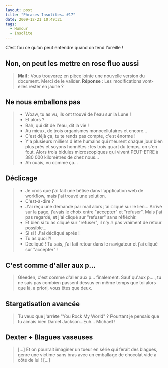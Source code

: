 ```yaml
---
layout: post
title: "Phrases Insolites… #17"
date: 2009-12-21 10:49:21
tags:
  - Humour
  - Insolite
---
```


C’est fou ce qu’on peut entendre quand on tend l’oreille&nbsp;!

<!-- more -->

## Non, on peut les mettre en rose fluo aussi

> **Mail**&nbsp;: Vous trouverez en pièce jointe une nouvelle version du document. Merci de le valider.
> **Réponse**&nbsp;: Les modifications vont-elles rester en jaune&nbsp;?

## Ne nous emballons pas

> - Woaw, tu as vu, ils ont trouvé de l'eau sur la Lune&nbsp;!
> - Et alors&nbsp;?
> - Bah, qui dit de l'eau, dit la vie&nbsp;!
> - Au mieux, de trois organismes monocellulaires et encore…
> - C'est déjà ça, tu te rends pas compte, c'est énorme&nbsp;!
> - Y'a plusieurs milliers d'être humains qui meurent chaque jour bien plus près et soyons honnêtes&nbsp;: les trois quart du temps, on s'en fout. Alors trois bidules microscopiques qui vivent PEUT-ETRE à 380 000 kilomètres de chez nous…
> - Ah ouais, vu comme ça…

## Déclicage

> - Je crois que j'ai fait une bêtise dans l'application web de workflow, mais j'ai trouvé une solution.
> - C'est-à-dire&nbsp;?
> - J'ai reçu une demande par mail alors j'ai cliqué sur le lien… Arrivé sur la page, j'avais le choix entre "accepter" et "refuser". Mais j'ai pas regardé, et j'ai cliqué sur "refuser" sans réfléchir.
> - Et bien si tu as cliqué sur "refuser", il n'y a pas vraiment de retour possible…
> - Si si&nbsp;! J'ai décliqué après&nbsp;!
> - Tu as quoi&nbsp;?!
> - Décliqué&nbsp;! Tu sais, j'ai fait retour dans le navigateur et j'ai cliqué sur "accepter"&nbsp;!

## C'est comme d'aller aux p…

> Gleeden, c'est comme d'aller aux p… finalement. Sauf qu'aux p…., tu ne sais pas combien passent dessus en même temps que toi alors que là, a priori, vous êtes que deux.

## Stargatisation avancée

> Tu veux que j'arrête "You Rock My World"&nbsp;? Pourtant je pensais que tu aimais bien Daniel Jackson…Euh… Michael&nbsp;!

## Dexter + Blagues vaseuses

> […] Et on pourrait imaginer un tueur en série qui ferait des blagues, genre une victime sans bras avec un emballage de chocolat vide à côté de lui&nbsp;! […]
